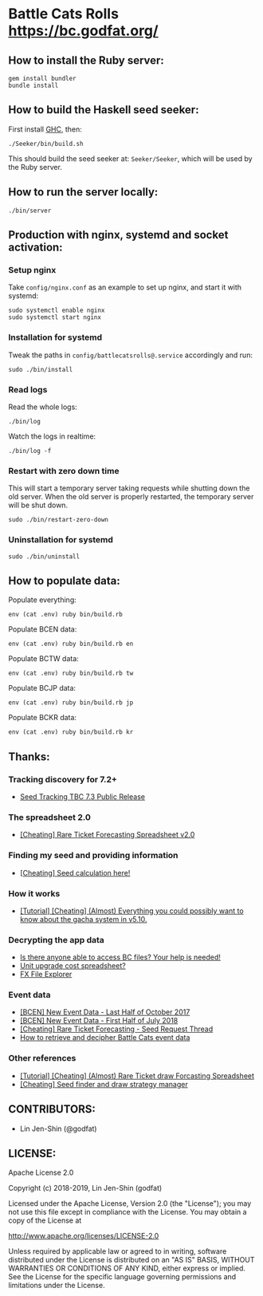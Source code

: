 # Battle Cats Rolls <https://bc.godfat.org/>

## How to install the Ruby server:

    gem install bundler
    bundle install

## How to build the Haskell seed seeker:

First install [GHC](https://www.haskell.org/ghc/), then:

    ./Seeker/bin/build.sh

This should build the seed seeker at: `Seeker/Seeker`, which will be used
by the Ruby server.

## How to run the server locally:

    ./bin/server

## Production with nginx, systemd and socket activation:

### Setup nginx

Take `config/nginx.conf` as an example to set up nginx, and start it with
systemd:

    sudo systemctl enable nginx
    sudo systemctl start nginx

### Installation for systemd

Tweak the paths in `config/battlecatsrolls@.service` accordingly and run:

    sudo ./bin/install

### Read logs

Read the whole logs:

    ./bin/log

Watch the logs in realtime:

    ./bin/log -f

### Restart with zero down time

This will start a temporary server taking requests while shutting down
the old server. When the old server is properly restarted, the temporary
server will be shut down.

    sudo ./bin/restart-zero-down

### Uninstallation for systemd

    sudo ./bin/uninstall

## How to populate data:

Populate everything:

    env (cat .env) ruby bin/build.rb

Populate BCEN data:

    env (cat .env) ruby bin/build.rb en

Populate BCTW data:

    env (cat .env) ruby bin/build.rb tw

Populate BCJP data:

    env (cat .env) ruby bin/build.rb jp

Populate BCKR data:

    env (cat .env) ruby bin/build.rb kr

## Thanks:

### Tracking discovery for 7.2+

* [Seed Tracking TBC 7.3 Public Release](https://www.reddit.com/r/BattleCatsCheats/comments/9jvdcg/seed_tracking_tbc_73_public_release/)

### The spreadsheet 2.0

* [[Cheating] Rare Ticket Forecasting Spreadsheet v2.0](https://www.reddit.com/r/battlecats/comments/8mhun4/cheating_rare_ticket_forecasting_spreadsheet_v20/)

### Finding my seed and providing information

* [[Cheating] Seed calculation here!](https://www.reddit.com/r/battlecats/comments/8cbs2i/cheating_seed_calculation_here/e0r8l9v/)

### How it works

* [[Tutorial] [Cheating] (Almost) Everything you could possibly want to know about the gacha system in v5.10.](https://www.reddit.com/r/battlecats/comments/64geym/tutorial_cheating_almost_everything_you_could/)

### Decrypting the app data

* [Is there anyone able to access BC files? Your help is needed!](https://www.reddit.com/r/battlecats/comments/41e4l1/is_there_anyone_able_to_access_bc_files_your_help/cz3npr2)
* [Unit upgrade cost spreadsheet?](https://www.reddit.com/r/battlecats/comments/3em0bw/unit_upgrade_cost_spreadsheet/cthqo3f)
* [FX File Explorer](https://play.google.com/store/apps/details?id=nextapp.fx)

### Event data

* [[BCEN] New Event Data - Last Half of October 2017](https://www.reddit.com/r/battlecats/comments/75w399/bcen_new_event_data_last_half_of_october_2017/dostwfb)
* [[BCEN] New Event Data - First Half of July 2018](https://www.reddit.com/r/battlecats/comments/8vikts/bcen_new_event_data_first_half_of_july_2018/e1sc33v/)
* [[Cheating] Rare Ticket Forecasting - Seed Request Thread](https://www.reddit.com/r/battlecats/comments/7t2dlb/cheating_rare_ticket_forecasting_seed_request/dtb3q0w/)
* [How to retrieve and decipher Battle Cats event data](https://www.reddit.com/r/battlecats/comments/3tf03s/how_to_retrieve_and_decipher_battle_cats_event/)

### Other references

* [[Tutorial] [Cheating] (Almost) Rare Ticket draw Forcasting Spreadsheet](https://www.reddit.com/r/battlecats/comments/7llv80/tutorial_cheating_almost_rare_ticket_draw/)
* [[Cheating] Seed finder and draw strategy manager](https://www.reddit.com/r/battlecats/comments/8cbuyw/cheating_seed_finder_and_draw_strategy_manager/)

## CONTRIBUTORS:

* Lin Jen-Shin (@godfat)

## LICENSE:

Apache License 2.0

Copyright (c) 2018-2019, Lin Jen-Shin (godfat)

Licensed under the Apache License, Version 2.0 (the "License");
you may not use this file except in compliance with the License.
You may obtain a copy of the License at

<http://www.apache.org/licenses/LICENSE-2.0>

Unless required by applicable law or agreed to in writing, software
distributed under the License is distributed on an "AS IS" BASIS,
WITHOUT WARRANTIES OR CONDITIONS OF ANY KIND, either express or implied.
See the License for the specific language governing permissions and
limitations under the License.

